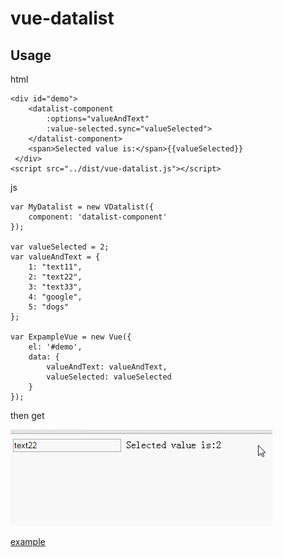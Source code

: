 # vue-datalist

## Usage

html
```
<div id="demo">
    <datalist-component
        :options="valueAndText"
        :value-selected.sync="valueSelected">
    </datalist-component> 
    <span>Selected value is:</span>{{valueSelected}}                   
 </div>
<script src="../dist/vue-datalist.js"></script>
```
js
```
var MyDatalist = new VDatalist({
	component: 'datalist-component'
});

var valueSelected = 2;
var valueAndText = {
	1: "text11",
	2: "text22",
	3: "text33",
	4: "google",
	5: "dogs"
};

var ExpampleVue = new Vue({
	el: '#demo',
	data: {
		valueAndText: valueAndText,
		valueSelected: valueSelected
	}
});
```
then get

![demo](./images/demo-1.gif)

[example](http://dongss.github.io/vue-datalist/examples/example.html)
